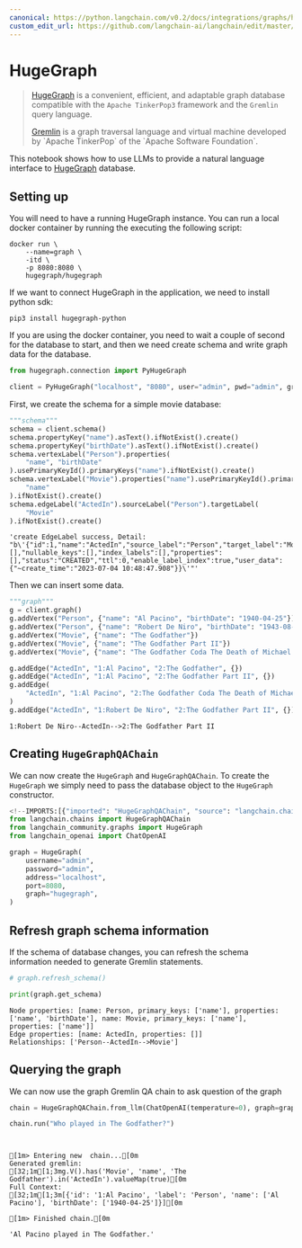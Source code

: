 ```yaml
---
canonical: https://python.langchain.com/v0.2/docs/integrations/graphs/hugegraph/
custom_edit_url: https://github.com/langchain-ai/langchain/edit/master/docs/docs/integrations/graphs/hugegraph.ipynb
---
```


# HugeGraph

>[HugeGraph](https://hugegraph.apache.org/) is a convenient, efficient, and adaptable graph database compatible with
>the `Apache TinkerPop3` framework and the `Gremlin` query language.
>
>[Gremlin](https://en.wikipedia.org/wiki/Gremlin_(query_language)) is a graph traversal language and virtual machine developed by `Apache TinkerPop` of the `Apache Software Foundation`.

This notebook shows how to use LLMs to provide a natural language interface to [HugeGraph](https://hugegraph.apache.org/cn/) database.

## Setting up

You will need to have a running HugeGraph instance.
You can run a local docker container by running the executing the following script:

```
docker run \
    --name=graph \
    -itd \
    -p 8080:8080 \
    hugegraph/hugegraph
```

If we want to connect HugeGraph in the application, we need to install python sdk:

```
pip3 install hugegraph-python
```

If you are using the docker container, you need to wait a couple of second for the database to start, and then we need create schema and write graph data for the database.


```python
from hugegraph.connection import PyHugeGraph

client = PyHugeGraph("localhost", "8080", user="admin", pwd="admin", graph="hugegraph")
```

First, we create the schema for a simple movie database:


```python
"""schema"""
schema = client.schema()
schema.propertyKey("name").asText().ifNotExist().create()
schema.propertyKey("birthDate").asText().ifNotExist().create()
schema.vertexLabel("Person").properties(
    "name", "birthDate"
).usePrimaryKeyId().primaryKeys("name").ifNotExist().create()
schema.vertexLabel("Movie").properties("name").usePrimaryKeyId().primaryKeys(
    "name"
).ifNotExist().create()
schema.edgeLabel("ActedIn").sourceLabel("Person").targetLabel(
    "Movie"
).ifNotExist().create()
```



```output
'create EdgeLabel success, Detail: "b\'{"id":1,"name":"ActedIn","source_label":"Person","target_label":"Movie","frequency":"SINGLE","sort_keys":[],"nullable_keys":[],"index_labels":[],"properties":[],"status":"CREATED","ttl":0,"enable_label_index":true,"user_data":{"~create_time":"2023-07-04 10:48:47.908"}}\'"'
```


Then we can insert some data.


```python
"""graph"""
g = client.graph()
g.addVertex("Person", {"name": "Al Pacino", "birthDate": "1940-04-25"})
g.addVertex("Person", {"name": "Robert De Niro", "birthDate": "1943-08-17"})
g.addVertex("Movie", {"name": "The Godfather"})
g.addVertex("Movie", {"name": "The Godfather Part II"})
g.addVertex("Movie", {"name": "The Godfather Coda The Death of Michael Corleone"})

g.addEdge("ActedIn", "1:Al Pacino", "2:The Godfather", {})
g.addEdge("ActedIn", "1:Al Pacino", "2:The Godfather Part II", {})
g.addEdge(
    "ActedIn", "1:Al Pacino", "2:The Godfather Coda The Death of Michael Corleone", {}
)
g.addEdge("ActedIn", "1:Robert De Niro", "2:The Godfather Part II", {})
```



```output
1:Robert De Niro--ActedIn-->2:The Godfather Part II
```


## Creating `HugeGraphQAChain`

We can now create the `HugeGraph` and `HugeGraphQAChain`. To create the `HugeGraph` we simply need to pass the database object to the `HugeGraph` constructor.


```python
<!--IMPORTS:[{"imported": "HugeGraphQAChain", "source": "langchain.chains", "docs": "https://api.python.langchain.com/en/latest/chains/langchain_community.chains.graph_qa.hugegraph.HugeGraphQAChain.html", "title": "HugeGraph"}, {"imported": "HugeGraph", "source": "langchain_community.graphs", "docs": "https://api.python.langchain.com/en/latest/graphs/langchain_community.graphs.hugegraph.HugeGraph.html", "title": "HugeGraph"}, {"imported": "ChatOpenAI", "source": "langchain_openai", "docs": "https://api.python.langchain.com/en/latest/chat_models/langchain_openai.chat_models.base.ChatOpenAI.html", "title": "HugeGraph"}]-->
from langchain.chains import HugeGraphQAChain
from langchain_community.graphs import HugeGraph
from langchain_openai import ChatOpenAI
```


```python
graph = HugeGraph(
    username="admin",
    password="admin",
    address="localhost",
    port=8080,
    graph="hugegraph",
)
```

## Refresh graph schema information

If the schema of database changes, you can refresh the schema information needed to generate Gremlin statements.


```python
# graph.refresh_schema()
```


```python
print(graph.get_schema)
```
```output
Node properties: [name: Person, primary_keys: ['name'], properties: ['name', 'birthDate'], name: Movie, primary_keys: ['name'], properties: ['name']]
Edge properties: [name: ActedIn, properties: []]
Relationships: ['Person--ActedIn-->Movie']
```
## Querying the graph

We can now use the graph Gremlin QA chain to ask question of the graph


```python
chain = HugeGraphQAChain.from_llm(ChatOpenAI(temperature=0), graph=graph, verbose=True)
```


```python
chain.run("Who played in The Godfather?")
```
```output


[1m> Entering new  chain...[0m
Generated gremlin:
[32;1m[1;3mg.V().has('Movie', 'name', 'The Godfather').in('ActedIn').valueMap(true)[0m
Full Context:
[32;1m[1;3m[{'id': '1:Al Pacino', 'label': 'Person', 'name': ['Al Pacino'], 'birthDate': ['1940-04-25']}][0m

[1m> Finished chain.[0m
```


```output
'Al Pacino played in The Godfather.'
```